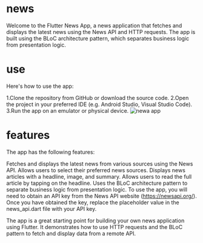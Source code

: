 # news
 Welcome to the Flutter News App, a news application that fetches and displays the latest news using the News API and HTTP requests. The app is built using the BLoC architecture pattern, which separates business logic from presentation logic.

# use
Here's how to use the app:

1.Clone the repository from GitHub or download the source code.
2.Open the project in your preferred IDE (e.g. Android Studio, Visual Studio Code).
3.Run the app on an emulator or physical device.
<img src="assets/images/newsfram.png" alt="newa app" title="Optional title">
#  features
 The app has the following features:

Fetches and displays the latest news from various sources using the News API.
Allows users to select their preferred news sources.
Displays news articles with a headline, image, and summary.
Allows users to read the full article by tapping on the headline.
Uses the BLoC architecture pattern to separate business logic from presentation logic.
To use the app, you will need to obtain an API key from the News API website (https://newsapi.org/). Once you have obtained the key, replace the placeholder value in the news_api.dart file with your API key.

The app is a great starting point for building your own news application using Flutter. It demonstrates how to use HTTP requests and the BLoC pattern to fetch and display data from a remote API.
